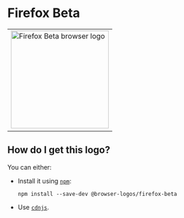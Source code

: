 # Firefox Beta

<table>
    <tr height=230>
        <td>
            <a href="https://github.com/alrra/browser-logos/tree/55bcd41ed333fa7dbe6d4e7e8bcf919d8053679f/src/firefox-beta">
                <img width=220 src="https://raw.githubusercontent.com/alrra/browser-logos/55bcd41ed333fa7dbe6d4e7e8bcf919d8053679f/src/firefox-beta/firefox-beta_512x512.png" alt="Firefox Beta browser logo">
            </a>
        </td>
    </tr>
</table>

## How do I get this logo?

You can either:

* Install it using [`npm`][npm]:

  `npm install --save-dev @browser-logos/firefox-beta`

* Use [`cdnjs`][cdnjs].

<!-- Link labels: -->

[cdnjs]: https://cdnjs.com/libraries/browser-logos
[npm]: https://www.npmjs.com/
